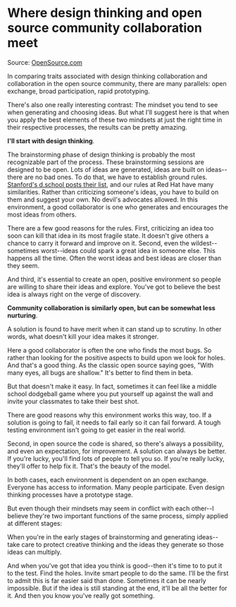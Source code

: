 # Where design thinking and open source community collaboration meet

Source: [OpenSource.com](http://opensource.com/business/09/10/where-design-thinking-and-open-source-community-collaboration-meet)

In comparing traits associated with design thinking collaboration and collaboration in the open source community, there are many parallels: open exchange, broad participation, rapid prototyping.

There's also one really interesting contrast: The mindset you tend to see when generating and choosing ideas. But what I'll suggest here is that when you apply the best elements of these two mindsets at just the right time in their respective processes, the results can be pretty amazing.

**I'll start with design thinking**.

The brainstorming phase of design thinking is probably the most recognizable part of the process. These brainstorming sessions are designed to be open. Lots of ideas are generated, ideas are built on ideas--there are no bad ones. To do that, we have to establish ground rules. [Stanford's d.school posts their list](https://dschool.stanford.edu/blog/2009/10/12/rules-for-brainstorming/), and our rules at Red Hat have many similarities. Rather than criticizing someone's ideas, you have to build on them and suggest your own. No devil's advocates allowed. In this environment, a good collaborator is one who generates and encourages the most ideas from others.

There are a few good reasons for the rules. First, criticizing an idea too soon can kill that idea in its most fragile state. It doesn't give others a chance to carry it forward and improve on it. Second, even the wildest--sometimes worst--ideas could spark a great idea in someone else. This happens all the time. Often the worst ideas and best ideas are closer than they seem.

And third, it's essential to create an open, positive environment so people are willing to share their ideas and explore. You've got to believe the best idea is always right on the verge of discovery.

**Community collaboration is similarly open, but can be somewhat less nurturing**.

A solution is found to have merit when it can stand up to scrutiny. In other words, what doesn't kill your idea makes it stronger.

Here a good collaborator is often the one who finds the most bugs. So rather than looking for the positive aspects to build upon we look for holes. And that's a good thing. As the classic open source saying goes, "With many eyes, all bugs are shallow." It's better to find them in beta.

But that doesn't make it easy. In fact, sometimes it can feel like a middle school dodgeball game where you put yourself up against the wall and invite your classmates to take their best shot.

There are good reasons why this environment works this way, too. If a solution is going to fail, it needs to fail early so it can fail forward. A tough testing environment isn't going to get easier in the real world.

Second, in open source the code is shared, so there's always a possibility, and even an expectation, for improvement. A solution can always be better. If you're lucky, you'll find lots of people to tell you so. If you're really lucky, they'll offer to help fix it. That's the beauty of the model.

In both cases, each environment is dependent on an open exchange. Everyone has access to information. Many people participate. Even design thinking processes have a prototype stage.

But even though their mindsets may seem in conflict with each other--I believe they're two important functions of the same process, simply applied at different stages:

When you're in the early stages of brainstorming and generating ideas--take care to protect creative thinking and the ideas they generate so those ideas can multiply.

And when you've got that idea you think is good--then it's time to to put it to the test. Find the holes. Invite smart people to do the same. I'll be the first to admit this is far easier said than done. Sometimes it can be nearly impossible. But if the idea is still standing at the end, it'll be all the better for it. And then you know you've really got something.
